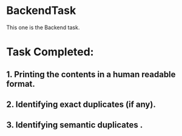 # BackendTask
This one is the Backend task.

<h1>Task Completed: </h1>

<h2>1. Printing the contents in a human readable format.</h2>
<h2>2. Identifying exact duplicates (if any).</h2>
<h2>3. Identifying semantic duplicates .</h2>
